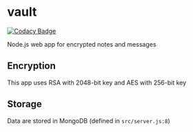 # vault

[![Codacy Badge](https://api.codacy.com/project/badge/Grade/f414eaf5b6f545bca4c64914ef18a6b3)](https://app.codacy.com/manual/ondralukes/vault?utm_source=github.com&utm_medium=referral&utm_content=ondralukes/vault&utm_campaign=Badge_Grade_Dashboard)

Node.js web app for encrypted notes and messages
## Encryption
This app uses RSA with 2048-bit key and AES with 256-bit key
## Storage
Data are stored in MongoDB (defined in `src/server.js:8`)
